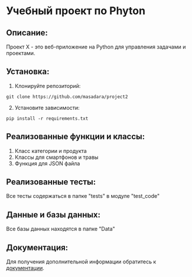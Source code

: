 # Учебный проект по Phyton
## Описание:

Проект X - это веб-приложение на Python для управления задачами и проектами.

## Установка:

1. Клонируйте репозиторий:
```
git clone https://github.com/masadara/project2
```
2. Установите зависимости:
```
pip install -r requirements.txt
```
## Реализованные функции и классы:

1. Класс категории и продукта
2. Классы для смартфонов и травы
3. Функция для JSON файла


## Реализованные тесты:

Все тесты содержаться в папке "tests" в модуле "test_code"

## Данные и базы данных:

Все базы данных находятся в папке "Data"

## Документация:

Для получения дополнительной информации обратитесь к [документации](README.md).


